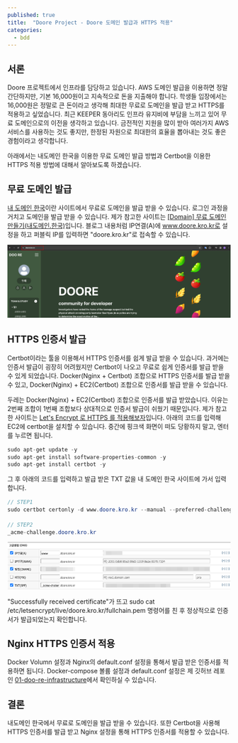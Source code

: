 ```yaml
---
published: true
title:  "Doore Project - Doore 도메인 발급과 HTTPS 적용"
categories:
  - bdd
---
```


## 서론

Doore 프로젝트에서 인프라를 담당하고 있습니다. AWS 도메인 발급을 이용하면 정말 간단하지만, 기본 16,000원이고 지속적으로 돈을 지출해야 합니다. 학생들 입장에서는 16,000원은 정말로 큰 돈이라고 생각해 최대한 무료로 도메인을 발급 받고 HTTPS를 적용하고 싶었습니다. 최근 KEEPER 동아리도 인프라 유지비에 부담을 느끼고 있어 무료 도메인으로의 이전을 생각하고 있습니다. 금전적인 지원을 많이 받아 여러가지 AWS 서비스를 사용하는 것도 좋지만, 한정된 자원으로 최대한의 효율을 뽑아내는 것도 좋은 경험이라고 생각합니다.

아래에서는 내도메인 한국을 이용한 무료 도메인 발급 방법과 Certbot을 이용한 HTTPS 적용 방법에 대해서 알아보도록 하겠습니다.

## 무료 도메인 발급

[내 도메인 한국](https://xn--220b31d95hq8o.xn--3e0b707e/)이란 사이트에서 무료로 도메인을 발급 받을 수 있습니다. 로그인 과정을 거치고 도메인을 발급 받을 수 있습니다. 제가 참고한 사이트는 [[Domain] 무료 도메인 만들기(내도메인.한국)](https://onu0624.tistory.com/104)입니다. 블로그 내용처럼 IP연결(A)에 www.doore.kro.kr로 설정을 하고 퍼블릭 IP를 입력하면 "doore.kro.kr"로 접속할 수 있습니다.

![RestDocs 이미지](https://github.com/02ggang9/02ggang9.github.io/blob/master/_posts/images/bdd/doore/https/https1.png?raw=true)

## HTTPS 인증서 발급

Certbot이라는 툴을 이용해서 HTTPS 인증서를 쉽게 발급 받을 수 있습니다. 과거에는 인증서 발급이 굉장히 어려웠지만 Certbot이 나오고 무료로 쉽게 인증서를 발급 받을 수 있게 되었습니다. Docker(Nginx + Certbot) 조합으로 HTTPS 인증서를 발급 받을 수 있고, Docker(Nginx) + EC2(Certbot) 조합으로 인증서를 발급 받을 수 있습니다.

두레는 Docker(Nginx) + EC2(Certbot) 조합으로 인증서를 발급 받았습니다. 이유는 2번째 조합이 1번째 조합보다 상대적으로 인증서 발급이 쉬웠기 때문입니다. 제가 참고한 사이트는 [Let's Encrypt 로 HTTPS 를 적용해보자](https://jun-codinghistory.tistory.com/651)입니다. 아래의 코드를 입력해 EC2에 certbot을 설치할 수 있습니다. 중간에 핑크색 화면이 떠도 당황하지 말고, 엔터를 누르면 됩니다.

~~~java
sudo apt-get update -y
sudo apt-get install software-properties-common -y
sudo apt-get install certbot -y
~~~

그 후 아래의 코드를 입력하고 발급 받은 TXT 값을 내 도메인 한국 사이트에 가서 입력합니다.

~~~java
// STEP1
sudo certbot certonly -d www.doore.kro.kr --manual --preferred-challenges dns

// STEP2
_acme-challenge.doore.kro.kr
~~~

![RestDocs 이미지](https://github.com/02ggang9/02ggang9.github.io/blob/master/_posts/images/bdd/doore/https/https2.png?raw=true)

"Successfully received certificate"가 뜨고 sudo cat /etc/letsencrypt/live/doore.kro.kr/fullchain.pem 명령어를 친 후 정상적으로 인증서가 발급되었는지 확인합니다.

## Nginx HTTPS 인증서 적용

Docker Volumn 설정과 Nginx의 default.conf 설정을 통해서 발급 받은 인증서를 적용하면 됩니다. Docker-compose 볼륨 설정과 default.conf 설정은 제 깃허브 레포인 [01-doo-re-infrastructure](https://github.com/02ggang9/01-doo-re-infrastructure)에서 확인하실 수 있습니다.

## 결론

내도메인 한국에서 무료로 도메인을 발급 받을 수 있습니다. 또한 Certbot을 사용해 HTTPS 인증서를 발급 받고 Nginx 설정을 통해 HTTPS 인증서를 적용할 수 있습니다.